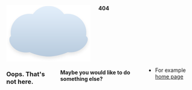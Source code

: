 <div class="row broken">
    <div class="ten columns centered">
        <div class="row">
            <div class="five columns status-code">
                <img src="/img/broken.png" width="223" height"150" />
                <strong>404</strong>
            </div>
            <div class="seven columns end">
                <h3>Oops. That's not here.</h3>
                <h4 class="subheader">Maybe you would like to do something else?</h4>
                <ul>
                    <li>For example <a href="/">home page</a></li>
                </ul>
            </div>
        </div>
    </div>
</div>